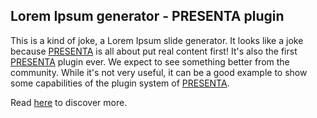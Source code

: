 ## Lorem Ipsum generator - PRESENTA plugin

This is a kind of joke, a Lorem Ipsum slide generator.
It looks like a joke because [PRESENTA](https://www.presenta.cc/) is all about put real content first!
It's also the first [PRESENTA](https://www.presenta.cc/) plugin ever. We expect to see something better from the community.
While it's not very useful, it can be a good example to show some capabilities of the plugin system of [PRESENTA](https://www.presenta.cc/).

Read [here](https://github.com/presenta-software/PRESENTA-SDK/wiki) to discover more.